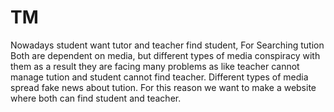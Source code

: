 # TM

Nowadays student want tutor and teacher find student, For Searching tution  Both are dependent on media, but different types of media conspiracy with them as a result they are facing many problems as like teacher cannot manage tution and student cannot find teacher. Different types of media spread  fake news about tution. For this reason we want to make a website where both can find student and teacher.


